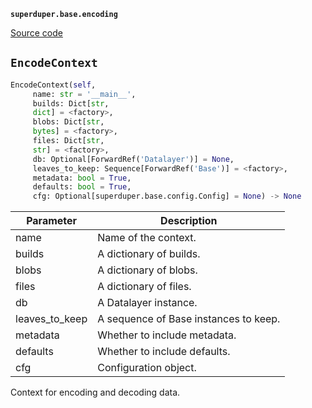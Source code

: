 **`superduper.base.encoding`** 

[Source code](https://github.com/superduper-io/superduper/blob/main/superduper/base/encoding.py)

## `EncodeContext` 

```python
EncodeContext(self,
     name: str = '__main__',
     builds: Dict[str,
     dict] = <factory>,
     blobs: Dict[str,
     bytes] = <factory>,
     files: Dict[str,
     str] = <factory>,
     db: Optional[ForwardRef('Datalayer')] = None,
     leaves_to_keep: Sequence[ForwardRef('Base')] = <factory>,
     metadata: bool = True,
     defaults: bool = True,
     cfg: Optional[superduper.base.config.Config] = None) -> None
```
| Parameter | Description |
|-----------|-------------|
| name | Name of the context. |
| builds | A dictionary of builds. |
| blobs | A dictionary of blobs. |
| files | A dictionary of files. |
| db | A Datalayer instance. |
| leaves_to_keep | A sequence of Base instances to keep. |
| metadata | Whether to include metadata. |
| defaults | Whether to include defaults. |
| cfg | Configuration object. |

Context for encoding and decoding data.


